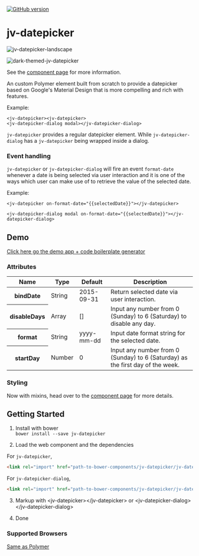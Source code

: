 [![GitHub version](https://badge.fury.io/gh/motss%2Fjv-datepicker.svg)](http://badge.fury.io/gh/motss%2Fjv-datepicker)

# jv-datepicker
![jv-datepicker-landscape](https://cloud.githubusercontent.com/assets/10607759/9871233/c9e33d04-5bc4-11e5-8af9-d93d080d8815.PNG)
<!-- ![jv-datepicker-portrait](https://cloud.githubusercontent.com/assets/10607759/9871234/cacf33c6-5bc4-11e5-833a-96cbd3dbf440.PNG) -->
![dark-themed-jv-datepicker](https://cloud.githubusercontent.com/assets/10607759/10106751/1bec71c0-63e9-11e5-93f2-ee197d2ba0f2.png)

See the [component page](http://motss.github.io/jv-datepicker/components/jv-datepicker/) for more information.

An custom Polymer element built from scratch to provide a datepicker based on Google's Material Design that is more compelling and rich with features.

Example:

    <jv-datepicker><jv-datepicker>
    <jv-datepicker-dialog modal></jv-datepicker-dialog>

`jv-datepicker` provides a regular datepicker element.
While `jv-datepicker-dialog` has a `jv-datepicker` being wrapped inside a dialog.

### Event handling

`jv-datepicker` or `jv-datepicker-dialog` will fire an event `format-date` whenever a date is being selected via user interaction and it is one of the ways which user can make use of to retrieve the value of the selected date.

Example:

    <jv-datepicker on-format-date="{{selectedDate}}"></jv-datepicker>

    <jv-datepicker-dialog modal on-format-date="{{selectedDate}}"></jv-datepicker-dialog>

## Demo
[Click here go the demo app + code boilerplate generator](http://motss.github.io/jv-datepicker/components/jv-datepicker/demo/index.html)

### Attributes
<table>
<thead>
<tr>
<th>Name</th>
<th>Type</th>
<th>Default</th>
<th>Description</th>
</tr>
</thead>
<tbody>
<tr>
<th>bindDate</th>
<td>String</td>
<td>2015-09-31</td>
<td>Return selected date via user interaction.</td>
</tr>
<tr>
<th>disableDays</th>
<td>Array</td>
<td>[]</td>
<td>Input any number from 0 (Sunday) to 6 (Saturday) to disable any day.</td>
</tr>
<tr>
<th>format</th>
<td>String</td>
<td>yyyy-mm-dd</td>
<td>Input date format string for the selected date.</td>
</tr>
<tr>
<th>startDay</th>
<td>Number</td>
<td>0</td>
<td>Input any number from 0 (Sunday) to 6 (Saturday) as the first day of the week.</td>
</tr>
</tbody>
</table>

### Styling
Now with mixins, head over to the [component page](http://motss.github.io/jv-datepicker/components/jv-datepicker/) for more details.

## Getting Started

1. Install with bower  
`bower install --save jv-datepicker`

2. Load the web component and the dependencies

For `jv-datepicker`,

```html
<link rel="import" href="path-to-bower-components/jv-datepicker/jv-datepicker.html">
```
For `jv-datepicker-dialog`,

```html
<link rel="import" href="path-to-bower-components/jv-datepicker/jv-datepicker-dialog.html">
```

3. Markup with &lt;jv-datepicker&gt;&lt;/jv-datepicker&gt; or &lt;jv-datepicker-dialog&gt;&lt;/jv-datepicker-dialog&gt;

4. Done

### Supported Browsers

[Same as Polymer](http://www.polymer-project.org/resources/compatibility.html)
